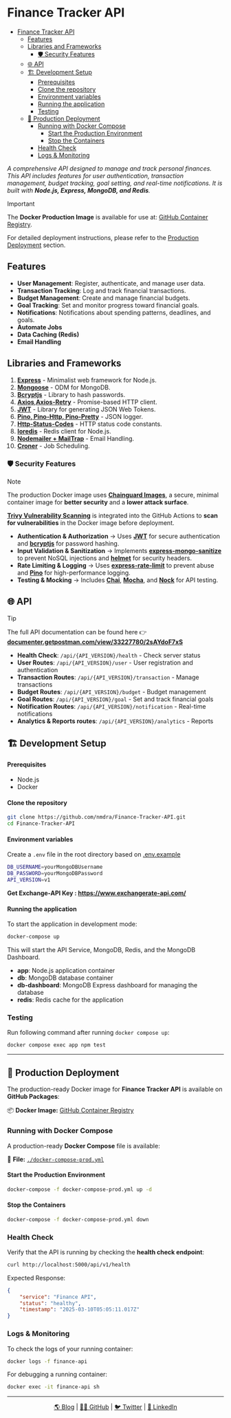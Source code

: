 # Finance Tracker API

- [Finance Tracker API](#finance-tracker-api)
  - [Features](#features)
  - [Libraries and Frameworks](#libraries-and-frameworks)
    - [🛡 Security Features](#-security-features)
  - [🌐 API](#-api)
  - [🏗 Development Setup](#-development-setup)
      - [Prerequisites](#prerequisites)
      - [Clone the repository](#clone-the-repository)
      - [Environment variables](#environment-variables)
      - [Running the application](#running-the-application)
    - [Testing](#testing)
  - [🚀 Production Deployment](#-production-deployment)
    - [Running with Docker Compose](#running-with-docker-compose)
      - [Start the Production Environment](#start-the-production-environment)
      - [Stop the Containers](#stop-the-containers)
    - [Health Check](#health-check)
    - [Logs \& Monitoring](#logs--monitoring)


*A comprehensive API designed to manage and track personal finances. This API includes features for user authentication, transaction management, budget tracking, goal setting, and real-time notifications. It is built with **Node.js, Express, MongoDB, and Redis**.*

> [!IMPORTANT]
> The **Docker Production Image** is available for use at: [GitHub Container Registry](https://github.com/nmdra/Finance-Tracker-API/pkgs/container/finapi).
>
> For detailed deployment instructions, please refer to the [Production Deployment](#-production-deployment) section.

## Features

- **User Management**: Register, authenticate, and manage user data.
- **Transaction Tracking**: Log and track financial transactions.
- **Budget Management**: Create and manage financial budgets.
- **Goal Tracking**: Set and monitor progress toward financial goals.
- **Notifications**: Notifications about spending patterns, deadlines, and goals.
- **Automate Jobs**
- **Data Caching (Redis)**
- **Email Handling**

## Libraries and Frameworks

1. **[Express](https://expressjs.com/)** - Minimalist web framework for Node.js.
2. **[Mongoose](https://mongoosejs.com/)** - ODM for MongoDB.
3. **[Bcryptjs](https://www.npmjs.com/package/bcryptjs)** - Library to hash passwords.
4. **[Axios](https://axios-http.com/)**,**[Axios-Retry](https://www.npmjs.com/package/axios-retry)** - Promise-based HTTP client.
5. **[JWT](https://jwt.io/)** - Library for generating JSON Web Tokens.
6. **[Pino, Pino-Http, Pino-Pretty](https://getpino.io/)** - JSON logger.
7. **[Http-Status-Codes](https://www.npmjs.com/package/http-status-codes)** - HTTP status code constants.
8. **[Ioredis](https://github.com/luin/ioredis)** - Redis client for Node.js.
9. **[Nodemailer + MailTrap](https://mailtrap.io/blog/sending-emails-with-nodemailer/#Send-HTML-email)** - Email Handling.
10. **[Croner](https://croner.56k.guru/)** - Job Scheduling.

### 🛡 Security Features  

>[!NOTE]
> The production Docker image uses **[Chainguard Images](https://images.chainguard.dev/directory/image/node/overview)**, a secure, minimal container image for **better security** and a **lower attack surface**.  
>
> **[Trivy Vulnerability Scanning](https://trivy.dev/latest/)** is integrated into the GitHub Actions to **scan for vulnerabilities** in the Docker image before deployment.  

- **Authentication & Authorization** → Uses **[JWT](https://github.com/auth0/node-jsonwebtoken)** for secure authentication and **[bcryptjs](https://github.com/dcodeIO/bcrypt.js/)** for password hashing.  
- **Input Validation & Sanitization** → Implements **[express-mongo-sanitize](https://github.com/fiznool/express-mongo-sanitize)** to prevent NoSQL injections and **[helmet](https://helmetjs.github.io/)** for security headers.  
- **Rate Limiting & Logging** → Uses **[express-rate-limit](https://github.com/nfriedly/express-rate-limit)** to prevent abuse and **[Pino](https://github.com/pinojs/pino)** for high-performance logging.  
- **Testing & Mocking** → Includes **[Chai](https://www.chaijs.com/)**, **[Mocha](https://mochajs.org/)**, and **[Nock](https://github.com/nock/nock)** for API testing.  

## 🌐 API

>[!TIP]
> The full API documentation can be found here 👉 **[documenter.getpostman.com/view/33227780/2sAYdoF7xS](https://documenter.getpostman.com/view/33227780/2sAYdoF7xS)**

- **Health Check**: `/api/{API_VERSION}/health` - Check server status
- **User Routes**: `/api/{API_VERSION}/user` - User registration and authentication
- **Transaction Routes**: `/api/{API_VERSION}/transaction` - Manage transactions
- **Budget Routes**: `/api/{API_VERSION}/budget` - Budget management
- **Goal Routes**: `/api/{API_VERSION}/goal` - Set and track financial goals
- **Notification Routes**: `/api/{API_VERSION}/notification` - Real-time notifications
- **Analytics & Reports routes**: `/api/{API_VERSION}/analytics` - Reports

## 🏗 Development Setup

#### Prerequisites

- Node.js
- Docker

#### Clone the repository

```bash
git clone https://github.com/nmdra/Finance-Tracker-API.git
cd Finance-Tracker-API
```

#### Environment variables

Create a `.env` file in the root directory based on [.env.example](./.env.example)
```bash
DB_USERNAME=yourMongoDBUsername
DB_PASSWORD=yourMongoDBPassword
API_VERSION=v1
```
**Get Exchange-API Key : https://www.exchangerate-api.com/**

#### Running the application

To start the application in development mode:
```bash
docker-compose up
```
This will start the API Service, MongoDB, Redis, and the MongoDB Dashboard.

- **app**: Node.js application container
- **db**: MongoDB database container
- **db-dashboard**: MongoDB Express dashboard for managing the database
- **redis**: Redis cache for the application

### Testing

Run following command after running `docker compose up`:

```shell
docker compose exec app npm test
```
---

## 🚀 Production Deployment  

The production-ready Docker image for **Finance Tracker API** is available on **GitHub Packages**:  

📦 **Docker Image:** [GitHub Container Registry](https://github.com/nmdra/Finance-Tracker-API/pkgs/container/finapi)  


### Running with Docker Compose
A production-ready **Docker Compose** file is available:  

📜 **File:** [`./docker-compose-prod.yml`](./docker-compose-prod.yml)

#### Start the Production Environment
```sh
docker-compose -f docker-compose-prod.yml up -d
```

#### Stop the Containers
```sh
docker-compose -f docker-compose-prod.yml down
```

### Health Check

Verify that the API is running by checking the **health check endpoint**:  
```sh
curl http://localhost:5000/api/v1/health
```
Expected Response:  
```json
{
    "service": "Finance API",
    "status": "healthy",
    "timestamp": "2025-03-10T05:05:11.017Z"
}
```

### Logs & Monitoring

To check the logs of your running container:  
```sh
docker logs -f finance-api
```

For debugging a running container:  
```sh
docker exec -it finance-api sh
```
---

<div align="center">
  <a href="https://blog.nimendra.xyz">🌎 Blog</a> |
  <a href="https://github.com/nmdra">👨‍💻 GitHub</a> |
  <a href="https://twitter.com/nimendra_">🐦 Twitter</a> |
  <a href="https://www.linkedin.com/in/nimendra/">💼 LinkedIn</a>
</div>
